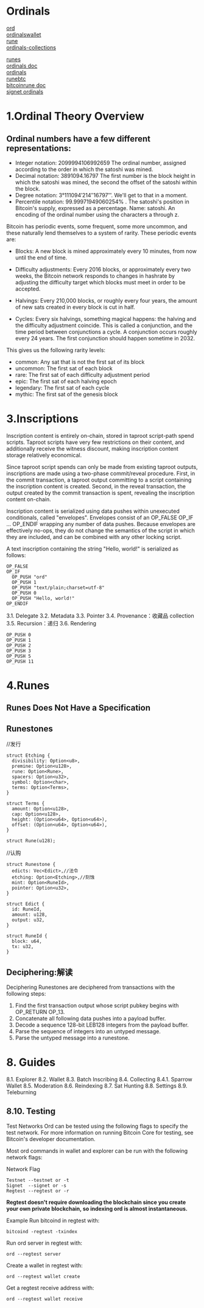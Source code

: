 # Ordinals
[ord](https://github.com/ordinals/ord)  
[ordinalswallet](https://ordinalswallet.com/)    
[rune](https://github.com/ordinals-wallet/rune)     
[ordinals-collections](https://github.com/ordinals-wallet/ordinals-collections)  

[runes](https://ordinals.com/runes)  
[ordinals doc](https://docs.ordinals.com/)  
[ordinals](https://github.com/ordinals)   
[runebtc](https://www.runebtc.xyz/)     
[bitcoinrune doc](https://docs.bitcoinrune.xyz/)         
[signet ordinals](https://signet.ordinals.com/)  




# 1.Ordinal Theory Overview

## Ordinal numbers have a few different representations:

* Integer notation: 2099994106992659 The ordinal number, assigned according to the order in which the satoshi was mined.
* Decimal notation: 3891094.16797 The first number is the block height in which the satoshi was mined, the second the offset of the satoshi within the block.
* Degree notation: 3°111094′214″16797‴. We'll get to that in a moment.
* Percentile notation: 99.99971949060254% . The satoshi's position in Bitcoin's supply, expressed as a percentage.
Name: satoshi. An encoding of the ordinal number using the characters a through z.


Bitcoin has periodic events, some frequent, some more uncommon, and these naturally lend themselves to a system of rarity. These periodic events are:

* Blocks: A new block is mined approximately every 10 minutes, from now until the end of time.

* Difficulty adjustments: Every 2016 blocks, or approximately every two weeks, the Bitcoin network responds to changes in hashrate by adjusting the difficulty target which blocks must meet in order to be accepted.

* Halvings: Every 210,000 blocks, or roughly every four years, the amount of new sats created in every block is cut in half.

* Cycles: Every six halvings, something magical happens: the halving and the difficulty adjustment coincide. This is called a conjunction, and the time period between conjunctions a cycle. A conjunction occurs roughly every 24 years. The first conjunction should happen sometime in 2032.

This gives us the following rarity levels:

* common: Any sat that is not the first sat of its block
* uncommon: The first sat of each block
* rare: The first sat of each difficulty adjustment period
* epic: The first sat of each halving epoch
* legendary: The first sat of each cycle
* mythic: The first sat of the genesis block


# 3.Inscriptions

Inscription content is entirely on-chain, stored in taproot script-path spend scripts. Taproot scripts have very few restrictions on their content, and additionally receive the witness discount, making inscription content storage relatively economical.

Since taproot script spends can only be made from existing taproot outputs, inscriptions are made using a two-phase commit/reveal procedure. First, in the commit transaction, a taproot output committing to a script containing the inscription content is created. Second, in the reveal transaction, the output created by the commit transaction is spent, revealing the inscription content on-chain.

Inscription content is serialized using data pushes within unexecuted conditionals, called "envelopes". Envelopes consist of an OP_FALSE OP_IF … OP_ENDIF wrapping any number of data pushes. Because envelopes are effectively no-ops, they do not change the semantics of the script in which they are included, and can be combined with any other locking script.

A text inscription containing the string "Hello, world!" is serialized as follows:

```
OP_FALSE
OP_IF
  OP_PUSH "ord"
  OP_PUSH 1
  OP_PUSH "text/plain;charset=utf-8"
  OP_PUSH 0
  OP_PUSH "Hello, world!"
OP_ENDIF
```


3.1. Delegate
3.2. Metadata
3.3. Pointer
3.4. Provenance：收藏品 collection
3.5. Recursion：递归
3.6. Rendering

```
OP_PUSH 0
OP_PUSH 1
OP_PUSH 2
OP_PUSH 3
OP_PUSH 5
OP_PUSH 11
```

# 4.Runes

## Runes Does Not Have a Specification
## Runestones

//发行
```
struct Etching {
  divisibility: Option<u8>,
  premine: Option<u128>,
  rune: Option<Rune>,
  spacers: Option<u32>,
  symbol: Option<char>,
  terms: Option<Terms>,
}
```

```
struct Terms {
  amount: Option<u128>,
  cap: Option<u128>,
  height: (Option<u64>, Option<u64>),
  offset: (Option<u64>, Option<u64>),
}

```

```
struct Rune(u128);
```

//认购
```
struct Runestone {
  edicts: Vec<Edict>,//法令
  etching: Option<Etching>,//刻蚀
  mint: Option<RuneId>,
  pointer: Option<u32>,
}
```

```
struct Edict {
  id: RuneId,
  amount: u128,
  output: u32,
}

```

```
struct RuneId {
  block: u64,
  tx: u32,
}

```




## Deciphering:解读

Deciphering
Runestones are deciphered from transactions with the following steps:

1. Find the first transaction output whose script pubkey begins with OP_RETURN OP_13.
2. Concatenate all following data pushes into a payload buffer.
3. Decode a sequence 128-bit LEB128 integers from the payload buffer.
4. Parse the sequence of integers into an untyped message.
5. Parse the untyped message into a runestone.




# 8. Guides
8.1. Explorer
8.2. Wallet
8.3. Batch Inscribing
8.4. Collecting
8.4.1. Sparrow Wallet
8.5. Moderation
8.6. Reindexing
8.7. Sat Hunting
8.8. Settings
8.9. Teleburning
## 8.10. Testing

Test Networks
Ord can be tested using the following flags to specify the test network. For more information on running Bitcoin Core for testing, see Bitcoin's developer documentation.

Most ord commands in wallet and explorer can be run with the following network flags:

Network	Flag

```
Testnet	--testnet or -t
Signet	--signet or -s
Regtest	--regtest or -r
```

**Regtest doesn't require downloading the blockchain since you create your own private blockchain, so indexing ord is almost instantaneous.**

Example
Run bitcoind in regtest with:
```
bitcoind -regtest -txindex
```
Run ord server in regtest with:
```
ord --regtest server
```
Create a wallet in regtest with:
```
ord --regtest wallet create
```
Get a regtest receive address with:
```
ord --regtest wallet receive
```


```
```